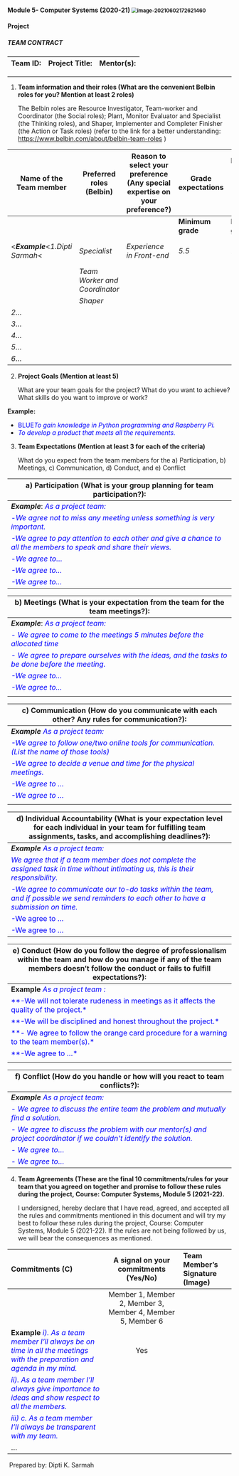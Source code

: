 #### **Module 5- Computer Systems (2020-21)**  <img src="C:\Users\SarmahDK\AppData\Roaming\Typora\typora-user-images\image-20210602172621460.png" alt="image-20210602172621460" style="zoom:80%;" />

#### **Project**

##### **TEAM CONTRACT**

| Team ID: | Project Title: | Mentor(s): |
| -------- | -------------- | ---------- |

**					**

1. **Team information and their roles (What are the convenient Belbin roles for you? Mention at least 2 roles)**

   The Belbin roles are Resource Investigator, Team-worker and Coordinator (the Social roles); Plant, Monitor Evaluator and Specialist (the Thinking roles), and Shaper, Implementer and Completer Finisher (the Action or Task roles) (refer to the link for a better understanding: <https://www.belbin.com/about/belbin-team-roles> ) 


|**Name of the Team member**|**Preferred roles (Belbin)**|**Reason to select your preference (Any special expertise on your preference?)**|**Grade expectations** |**Preferable day, time, and place to have extra meetings**|**Scrum Master (Week number)**|**Preferred method of communication           for project discussion/informing any relevant updates to your team.**|
| - | - | - | - | - | - | :- |
||||**Minimum grade**|**Expected grade**|||
|<***Example***<*1.Dipti Sarmah*<|*Specialist*|*Experience in Front-end* |*5.5*|*7.5*|*Any time on weekends*|*3-4*|
||*Team Worker and Coordinator*||||||
||*Shaper*||||||
|*2…*|||||||
|*3…*|||||||
|*4…*|||||||
|*5…*|||||||
|*6…*|||||||

2. **Project Goals (Mention at least 5)**

   What are your team goals for the project? What do you want to achieve? What skills do you want to improve or work?

**Example:**

- <span style='color:blue'>BLUE*To gain knowledge in Python programming and Raspberry Pi.*</span>
- <span style='color:blue'>*To develop a product that meets all the requirements.*</span>



3. **Team Expectations (Mention at least 3 for each of the criteria)**

   What do you expect from the team members for the a) Participation, b) Meetings, c) Communication, d) Conduct, and e) Conflict


| a) **Participation (What is your group planning for team participation?):** |
| ------------------------------------------------------------ |
| ***Example***: <span style='color:blue'>*As a project team:*</span> |
| <span style='color:blue'>-*We agree not to miss any meeting unless something is very important.*</span> |
| <span style='color:blue'>*-We agree to pay attention to each other and give a chance to all the members to speak and share their views.*</span> |
| <span style='color:blue'>-*We agree to…*</span>              |
| <span style='color:blue'>*-We agree to…*</span>              |
| <span style='color:blue'>*-We agree to…*</span>              |


| b) **Meetings (What is your expectation from the team for the team meetings?):** |
| ------------------------------------------------------------ |
| ***Example***: <span style='color:blue'>*As a project team:*</span> |
| <span style='color:blue'>- *We agree to come to the meetings 5 minutes before the allocated time*</span> |
| <span style='color:blue'>*- We agree to prepare ourselves with the ideas, and the tasks to be done before the meeting.*</span> |
| <span style='color:blue'>*-We agree to…*</span>              |
| <span style='color:blue'>*-We agree to…*</span>              |
|                                                              |


| c) **Communication (How do you communicate with each other? Any rules for communication?):** |
| ------------------------------------------------------------ |
| ***Example*** <span style='color:blue'>*As a project team:*</span> |
| <span style='color:blue'>*-We agree to follow one/two online tools for communication. (List the name of those tools)*</span> |
| <span style='color:blue'>*-We agree to decide a venue and time for the physical meetings.*</span> |
| <span style='color:blue'>*-We agree to …*</span>             |
| <span style='color:blue'>*-We agree to …*</span>             |
|                                                              |


| d) **Individual Accountability (What is your expectation level for each individual in your team for fulfilling team assignments, tasks, and accomplishing deadlines?):** |
| ------------------------------------------------------------ |
| ***Example*** <span style='color:blue'>*As a project team:*</span> |
| <span style='color:blue'>*We agree that if a team member does not complete the assigned task in time without intimating us, this is their responsibility.* </span> |
| <span style='color:blue'>*-We agree to communicate our to-do tasks within the team, and if possible we send reminders to each other to have a submission on time.*</span> |
| <span style='color:blue'>-We agree to …</span>               |
| <span style='color:blue'>-We agree to …</span>               |


| e) **Conduct (How do you follow the degree of professionalism within the team and how do you manage if any of the team members doesn’t follow the conduct or fails to fulfill expectations?):** |
| ------------------------------------------------------------ |
| **Example** <span style='color:blue'>*As a project team :*</span> |
| <span style='color:blue'>**-We will not tolerate rudeness in meetings as it affects the quality of the project.*</span> |
| <span style='color:blue'>**-We will be disciplined and honest throughout the project.*</span> |
| <span style='color:blue'>**- We agree to follow the orange card procedure for a warning to the team member(s).*</span> |
| <span style='color:blue'>**-We agree to …*</span>            |
|                                                              |

| f) **Conflict (How do you handle or how will you react to team conflicts?):** |
| ------------------------------------------------------------ |
| ***Example*** <span style='color:blue'>*As a project team:* </span> |
| <span style='color:blue'>*- We agree to discuss the entire team the problem and mutually find a solution.*</span> |
| <span style='color:blue'>*- We agree to discuss the problem with our mentor(s) and project coordinator if we couldn't identify the solution.*</span> |
| <span style='color:blue'>*- We agree to…*</span>             |
| <span style='color:blue'>*- We agree to…*</span>             |

4. **Team Agreements (These are the final 10 commitments/rules for your team that you agreed on together and promise to follow these rules during the project, Course: Computer Systems, Module 5 (2021-22).** 

   I undersigned, hereby declare that I have read, agreed, and accepted all the rules and commitments mentioned in this document and will try my best to follow these rules during the project, Course: Computer Systems, Module 5 (2021-22). If the rules are not being followed by us, we will bear the consequences as mentioned.

|**Commitments (C)**|**A signal on your commitments (Yes/No)**|**Team Member’s Signature (Image)**|
| :- | :-: | :- |
||Member 1, Member 2, Member 3, Member 4, Member 5, Member 6||
|**Example**  <span style='color:blue'>*i). As a team member I’ll always be on time in all the meetings with the preparation and agenda in my mind.* </span>|Yes||
|<span style='color:blue'>*ii). As a team member I’ll always give importance to ideas and show respect to all the members.*</span>|||
|<span style='color:blue'>*iii) c. As a team member I’ll always be transparent with my team.*</span>|||
|…|||





​																																										Prepared by: Dipti K. Sarmah

